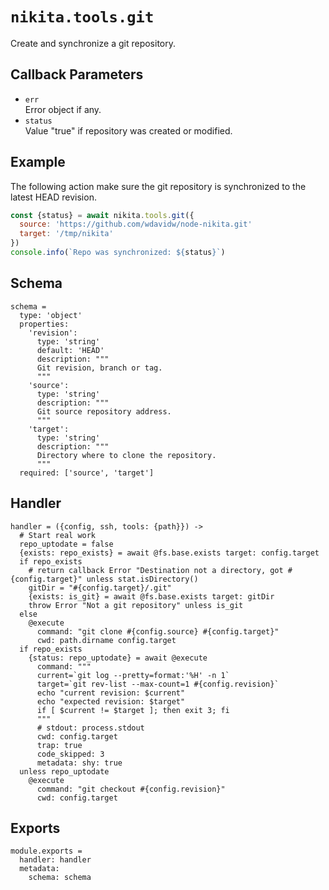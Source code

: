 
# `nikita.tools.git`

Create and synchronize a git repository.

## Callback Parameters

* `err`   
  Error object if any.   
* `status`   
  Value "true" if repository was created or modified.   

## Example

The following action make sure the git repository is synchronized to the latest
HEAD revision.

```js
const {status} = await nikita.tools.git({
  source: 'https://github.com/wdavidw/node-nikita.git'
  target: '/tmp/nikita'
})
console.info(`Repo was synchronized: ${status}`)
```

## Schema

    schema =
      type: 'object'
      properties:
        'revision':
          type: 'string'
          default: 'HEAD'
          description: """
          Git revision, branch or tag.
          """
        'source':
          type: 'string'
          description: """
          Git source repository address.
          """
        'target':
          type: 'string'
          description: """
          Directory where to clone the repository.
          """
      required: ['source', 'target']

## Handler

    handler = ({config, ssh, tools: {path}}) ->
      # Start real work
      repo_uptodate = false
      {exists: repo_exists} = await @fs.base.exists target: config.target
      if repo_exists
        # return callback Error "Destination not a directory, got #{config.target}" unless stat.isDirectory()
        gitDir = "#{config.target}/.git"
        {exists: is_git} = await @fs.base.exists target: gitDir
        throw Error "Not a git repository" unless is_git
      else
        @execute
          command: "git clone #{config.source} #{config.target}"
          cwd: path.dirname config.target
      if repo_exists
        {status: repo_uptodate} = await @execute
          command: """
          current=`git log --pretty=format:'%H' -n 1`
          target=`git rev-list --max-count=1 #{config.revision}`
          echo "current revision: $current"
          echo "expected revision: $target"
          if [ $current != $target ]; then exit 3; fi
          """
          # stdout: process.stdout
          cwd: config.target
          trap: true
          code_skipped: 3
          metadata: shy: true
      unless repo_uptodate
        @execute
          command: "git checkout #{config.revision}"
          cwd: config.target

## Exports

    module.exports =
      handler: handler
      metadata:
        schema: schema
